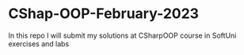 # CShap-OOP-February-2023
In this repo I will submit my  solutions at CSharpOOP course in SoftUni exercises and labs
